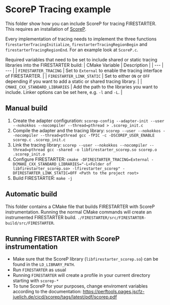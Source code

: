 # ScoreP Tracing example

This folder show how you can include ScoreP for tracing FIRESTARTER.
This requires an installation of [ScoreP](https://www.vi-hps.org/projects/score-p).

Every implementation of tracing needs to implement the three functions `firestarterTracingInitialize`, `firestarterTracingRegionBegin` and `firestarterTracingRegionEnd`.
For an example look at `ScoreP.c`.

Required variables that need to be set to include shared or static tracing libraries into the FIRESTARTER build:
| CMake Variable | Description |
| --- | --- |
| `FIRESTARTER_TRACING` | Set to `External` to enable the tracing interface of FIRESTARTER. |
| `FIRESTARTER_LINK_STATIC` | Set to either `ON` or `OFF` depending if you want to add a static or shared tracing library. |
| `CMAKE_CXX_STANDARD_LIBRARIES` | Add the path to the libraries you want to include. Linker options can be set here, e.g. `-l` and `-L`. |

## Manual build

1. Create the adapter configuration: `scorep-config --adapter-init --user --nokokkos --nocompiler --thread=pthread > .scorep_init.c`
2. Compile the adapter and the tracing library: `scorep --user --nokokkos --nocompiler --thread=pthread gcc -fPIC -c -DSCOREP_USER_ENABLE scorep.c .scorep_init.c`
3. Link the tracing library: `scorep --user --nokokkos --nocompiler --thread=pthread gcc -shared -o libfirestarter_scorep.so scorep.o .scorep_init.o`
4. Configure FIRESTARTER: `cmake -DFIRESTARTER_TRACING=External -DCMAKE_CXX_STANDARD_LIBRARIES="-L<Folder of libfirestarter_scorep.so> -lfirestarter_scorep" -DFIRESTARTER_LINK_STATIC=OFF <Path to the project root>`
5. Build FIRESTARTER: `make -j`

## Automatic build

This folder contains a CMake file that builds FIRESTARTER with ScoreP instrumentation.
Running the normal CMake commands will create an instrumented FIRESTARTER build. `./FIRESTARTER/src/FIRESTARTER-build/src/FIRESTARTER`.

## Running FIRESTARTER with ScoreP instrumentation

- Make sure that the ScoreP library (`libfirestarter_scorep.so`) can be found in the `LD_LIBRARY_PATH`.
- Run `FIRESTARTER` as usual
- Running `FIRESTARTER` will create a profile in your current directory starting with `scorep-*`
- To tune ScoreP for your purposes, change enviroment variables according to the documentation: https://perftools.pages.jscfz-juelich.de/cicd/scorep/tags/latest/pdf/scorep.pdf
